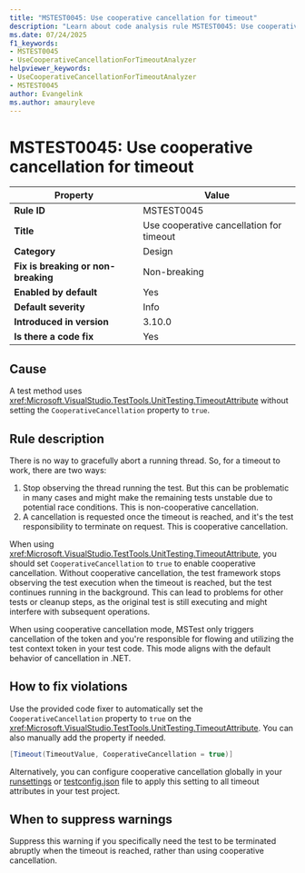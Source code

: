 ```yaml
---
title: "MSTEST0045: Use cooperative cancellation for timeout"
description: "Learn about code analysis rule MSTEST0045: Use cooperative cancellation for timeout"
ms.date: 07/24/2025
f1_keywords:
- MSTEST0045
- UseCooperativeCancellationForTimeoutAnalyzer
helpviewer_keywords:
- UseCooperativeCancellationForTimeoutAnalyzer
- MSTEST0045
author: Evangelink
ms.author: amauryleve
---
```

# MSTEST0045: Use cooperative cancellation for timeout

| Property                            | Value                                                                                    |
|-------------------------------------|------------------------------------------------------------------------------------------|
| **Rule ID**                         | MSTEST0045                                                                               |
| **Title**                           | Use cooperative cancellation for timeout                                                 |
| **Category**                        | Design                                                                                   |
| **Fix is breaking or non-breaking** | Non-breaking                                                                             |
| **Enabled by default**              | Yes                                                                                      |
| **Default severity**                | Info                                                                                     |
| **Introduced in version**           | 3.10.0                                                                                   |
| **Is there a code fix**             | Yes                                                                                       |

## Cause

A test method uses <xref:Microsoft.VisualStudio.TestTools.UnitTesting.TimeoutAttribute> without setting the `CooperativeCancellation` property to `true`.

## Rule description

There is no way to gracefully abort a running thread. So, for a timeout to work, there are two ways:

1. Stop observing the thread running the test. But this can be problematic in many cases and might make the remaining tests unstable due to potential race conditions. This is non-cooperative cancellation.
2. A cancellation is requested once the timeout is reached, and it's the test responsibility to terminate on request. This is cooperative cancellation.

When using <xref:Microsoft.VisualStudio.TestTools.UnitTesting.TimeoutAttribute>, you should set `CooperativeCancellation` to `true` to enable cooperative cancellation. Without cooperative cancellation, the test framework stops observing the test execution when the timeout is reached, but the test continues running in the background. This can lead to problems for other tests or cleanup steps, as the original test is still executing and might interfere with subsequent operations.

When using cooperative cancellation mode, MSTest only triggers cancellation of the token and you're responsible for flowing and utilizing the test context token in your test code. This mode aligns with the default behavior of cancellation in .NET.

## How to fix violations

Use the provided code fixer to automatically set the `CooperativeCancellation` property to `true` on the <xref:Microsoft.VisualStudio.TestTools.UnitTesting.TimeoutAttribute>. You can also manually add the property if needed.

```csharp
[Timeout(TimeoutValue, CooperativeCancellation = true)]
```

Alternatively, you can configure cooperative cancellation globally in your [runsettings](/dotnet/core/testing/unit-testing-mstest-configure#mstest-element) or [testconfig.json](/dotnet/core/testing/unit-testing-mstest-configure#timeout-settings) file to apply this setting to all timeout attributes in your test project.

## When to suppress warnings

Suppress this warning if you specifically need the test to be terminated abruptly when the timeout is reached, rather than using cooperative cancellation.
